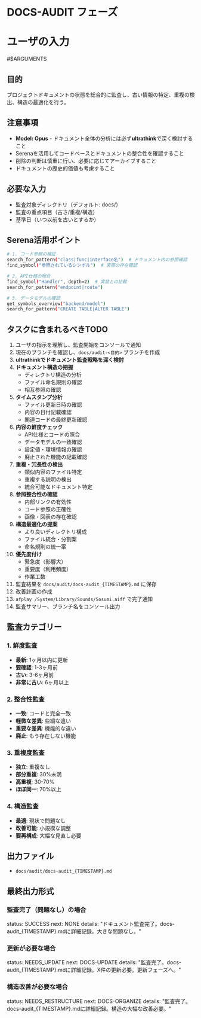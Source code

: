 # DOCS-AUDIT フェーズ

# ユーザの入力
#$ARGUMENTS

## 目的
プロジェクトドキュメントの状態を総合的に監査し、古い情報の特定、重複の検出、構造の最適化を行う。

## 注意事項
- **Model: Opus** - ドキュメント全体の分析には必ず**ultrathink**で深く検討すること
- Serenaを活用してコードベースとドキュメントの整合性を確認すること
- 削除の判断は慎重に行い、必要に応じてアーカイブすること
- ドキュメントの歴史的価値も考慮すること

## 必要な入力
- 監査対象ディレクトリ（デフォルト: docs/）
- 監査の重点項目（古さ/重複/構造）
- 基準日（いつ以前を古いとするか）

## Serena活用ポイント
```bash
# 1. コード参照の検証
search_for_pattern("class|func|interface名")  # ドキュメント内の参照確認
find_symbol("参照されているシンボル")  # 実際の存在確認

# 2. API仕様の照合
find_symbol("Handler", depth=2)  # 実装との比較
search_for_pattern("endpoint|route")

# 3. データモデルの確認
get_symbols_overview("backend/model")
search_for_pattern("CREATE TABLE|ALTER TABLE")
```

## タスクに含まれるべきTODO
1. ユーザの指示を理解し、監査開始をコンソールで通知
2. 現在のブランチを確認し、`docs/audit-<目的>` ブランチを作成
3. **ultrathinkでドキュメント監査戦略を深く検討**
4. **ドキュメント構造の把握**
   - ディレクトリ構造の分析
   - ファイル命名規則の確認
   - 相互参照の確認
5. **タイムスタンプ分析**
   - ファイル更新日時の確認
   - 内容の日付記載確認
   - 関連コードの最終更新確認
6. **内容の鮮度チェック**
   - API仕様とコードの照合
   - データモデルの一致確認
   - 設定値・環境情報の確認
   - 廃止された機能の記載確認
7. **重複・冗長性の検出**
   - 類似内容のファイル特定
   - 重複する説明の検出
   - 統合可能なドキュメント特定
8. **参照整合性の確認**
   - 内部リンクの有効性
   - コード参照の正確性
   - 画像・図表の存在確認
9. **構造最適化の提案**
   - より良いディレクトリ構成
   - ファイル統合・分割案
   - 命名規則の統一案
10. **優先度付け**
    - 緊急度（影響大）
    - 重要度（利用頻度）
    - 作業工数
11. 監査結果を `docs/audit/docs-audit_{TIMESTAMP}.md` に保存
12. 改善計画の作成
13. `afplay /System/Library/Sounds/Sosumi.aiff` で完了通知
14. 監査サマリー、ブランチ名をコンソール出力

## 監査カテゴリー

### 1. 鮮度監査
- **最新**: 1ヶ月以内に更新
- **要確認**: 1-3ヶ月前
- **古い**: 3-6ヶ月前
- **非常に古い**: 6ヶ月以上

### 2. 整合性監査
- **一致**: コードと完全一致
- **軽微な差異**: 些細な違い
- **重要な差異**: 機能的な違い
- **廃止**: もう存在しない機能

### 3. 重複度監査
- **独立**: 重複なし
- **部分重複**: 30%未満
- **高重複**: 30-70%
- **ほぼ同一**: 70%以上

### 4. 構造監査
- **最適**: 現状で問題なし
- **改善可能**: 小規模な調整
- **要再構成**: 大幅な見直し必要

## 出力ファイル
- `docs/audit/docs-audit_{TIMESTAMP}.md`

## 最終出力形式
### 監査完了（問題なし）の場合
status: SUCCESS
next: NONE
details: "ドキュメント監査完了。docs-audit_{TIMESTAMP}.mdに詳細記録。大きな問題なし。"

### 更新が必要な場合
status: NEEDS_UPDATE
next: DOCS-UPDATE
details: "監査完了。docs-audit_{TIMESTAMP}.mdに詳細記録。X件の更新必要。更新フェーズへ。"

### 構造改善が必要な場合
status: NEEDS_RESTRUCTURE
next: DOCS-ORGANIZE
details: "監査完了。docs-audit_{TIMESTAMP}.mdに詳細記録。構造の大幅な改善必要。"